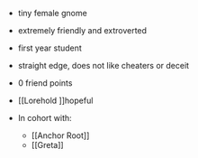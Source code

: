 - tiny female gnome
- extremely friendly and extroverted
- first year student
- straight edge, does not like cheaters or deceit
- 0 friend points

- [[Lorehold ]]hopeful

- In cohort with:
	- [[Anchor Root]]
	- [[Greta]]
